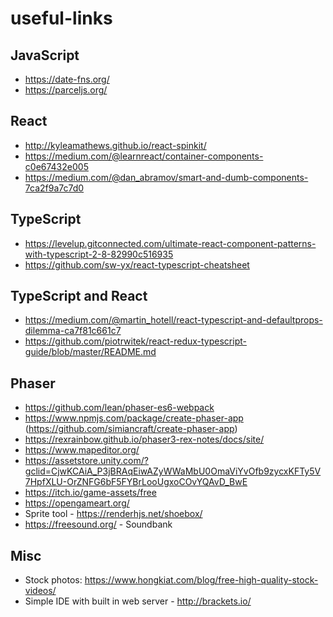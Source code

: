 # useful-links

## JavaScript
* https://date-fns.org/
* https://parceljs.org/

## React
* http://kyleamathews.github.io/react-spinkit/
* https://medium.com/@learnreact/container-components-c0e67432e005
* https://medium.com/@dan_abramov/smart-and-dumb-components-7ca2f9a7c7d0

## TypeScript
* https://levelup.gitconnected.com/ultimate-react-component-patterns-with-typescript-2-8-82990c516935
* https://github.com/sw-yx/react-typescript-cheatsheet

## TypeScript and React
* https://medium.com/@martin_hotell/react-typescript-and-defaultprops-dilemma-ca7f81c661c7
* https://github.com/piotrwitek/react-redux-typescript-guide/blob/master/README.md

## Phaser
* https://github.com/lean/phaser-es6-webpack
* https://www.npmjs.com/package/create-phaser-app (https://github.com/simiancraft/create-phaser-app)
* https://rexrainbow.github.io/phaser3-rex-notes/docs/site/
* https://www.mapeditor.org/
* https://assetstore.unity.com/?gclid=CjwKCAiA_P3jBRAqEiwAZyWWaMbU0OmaViYvOfb9zycxKFTy5V7HpfXLU-OrZNFG6bF5FYBrLooUgxoCOvYQAvD_BwE
* https://itch.io/game-assets/free
* https://opengameart.org/
* Sprite tool - https://renderhjs.net/shoebox/
* https://freesound.org/ - Soundbank

## Misc
* Stock photos: https://www.hongkiat.com/blog/free-high-quality-stock-videos/
* Simple IDE with built in web server - http://brackets.io/

